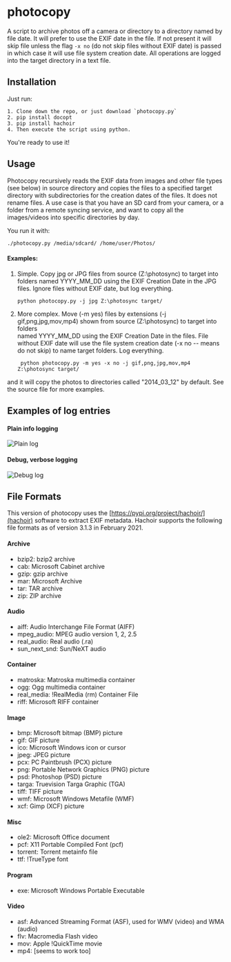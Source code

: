 photocopy
=========

A script to archive photos off a camera or directory to a directory named by file date. 
It will prefer to use the EXIF date in the file. If not present it will skip file unless the flag `-x no` 
(do not skip files without EXIF date) is passed in which case it will use file system creation date. All operations
are logged into the target directory in a text file. 

Installation
------------

Just run:

    1. Clone down the repo, or just download `photocopy.py`
    2. pip install docopt
    3. pip install hachoir
    4. Then execute the script using python.

You're ready to use it!


Usage
-----
Photocopy recursively reads the EXIF data from images and other file types (see below) in source directory and copies the files to a
specified target directory with subdirectories for the creation dates of the files. It does not rename files. A use case is that 
you have an SD card from your camera, or a folder from a remote syncing service, and want to copy all the images/videos into specific 
directories by day.

You run it with:

    ./photocopy.py /media/sdcard/ /home/user/Photos/
    
 #### Examples:
    
 1. Simple. Copy jpg or JPG files from source (Z:\photosync) to target into folders
       named YYYY_MM_DD using the EXIF Creation Date in the JPG files. Ignore files without
       EXIF date, but log everything.
       
        python photocopy.py -j jpg Z:\photosync target/
        
2. More complex. Move (-m yes) files by extensions (-j gif,png,jpg,mov,mp4) shown from source (Z:\photosync) to target into folders   
        named YYYY_MM_DD using the EXIF Creation Date in the files. File without EXIF date will use the file
        system creation date (-x no -- means do not skip) to name target folders. Log everything.
        
        python photocopy.py -m yes -x no -j gif,png,jpg,mov,mp4 Z:\photosync target/

and it will copy the photos to directories called "2014_03_12" by default.
See the source file for more examples.


Examples of log entries
------------------------

#### Plain info logging

![Plain log](../master/doc/log01.png)


#### Debug, verbose logging

![Debug log](../master/doc/log1.png)



 File Formats
 -------------

This version of photocopy uses the [https://pypi.org/project/hachoir/](hachoir) software to extract EXIF metadata. Hachoir supports the following 
file formats as of version 3.1.3 in February 2021.

#### Archive
 *  bzip2: bzip2 archive
 *  cab: Microsoft Cabinet archive
 *  gzip: gzip archive
 *  mar: Microsoft Archive
 *  tar: TAR archive
 *  zip: ZIP archive
#### Audio
 *  aiff: Audio Interchange File Format (AIFF)
 *  mpeg_audio: MPEG audio version 1, 2, 2.5
 *  real_audio: Real audio (.ra)
 *  sun_next_snd: Sun/NeXT audio
#### Container
 *  matroska: Matroska multimedia container
 *  ogg: Ogg multimedia container
 *  real_media: !RealMedia (rm) Container File
 *  riff: Microsoft RIFF container
#### Image
 *  bmp: Microsoft bitmap (BMP) picture
 *  gif: GIF picture
 *  ico: Microsoft Windows icon or cursor
 *  jpeg: JPEG picture
 *  pcx: PC Paintbrush (PCX) picture
 *  png: Portable Network Graphics (PNG) picture
 *  psd: Photoshop (PSD) picture
 *  targa: Truevision Targa Graphic (TGA)
 *  tiff: TIFF picture
 *  wmf: Microsoft Windows Metafile (WMF)
 *  xcf: Gimp (XCF) picture
#### Misc
 *  ole2: Microsoft Office document
 *  pcf: X11 Portable Compiled Font (pcf)
 *  torrent: Torrent metainfo file
 *  ttf: !TrueType font
#### Program
 *  exe: Microsoft Windows Portable Executable
#### Video
 *  asf: Advanced Streaming Format (ASF), used for WMV (video) and WMA (audio)
 *  flv: Macromedia Flash video
 *  mov: Apple !QuickTime movie
 *  mp4: [seems to work too]


